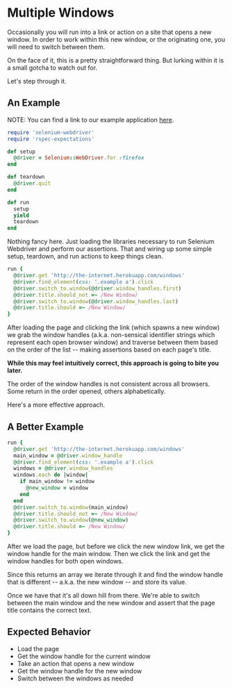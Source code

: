 # Multiple Windows

Occasionally you will run into a link or action on a site that opens a new window. In order to work within this new window, or the originating one, you will need to switch between them.

On the face of it, this is a pretty straightforward thing. But lurking within it is a small gotcha to watch out for.

Let's step through it.

## An Example

NOTE: You can find a link to our example application [here](http://the-internet.herokuapp.com/windows).

```ruby
require 'selenium-webdriver'
require 'rspec-expectations'

def setup
  @driver = Selenium::WebDriver.for :firefox
end

def teardown
  @driver.quit
end

def run
  setup
  yield
  teardown
end
```

Nothing fancy here. Just loading the libraries necessary to run Selenium Webdriver and perform our assertions. That and wiring up some simple setup, teardown, and run actions to keep things clean.


```ruby
run {
  @driver.get 'http://the-internet.herokuapp.com/windows'
  @driver.find_element(css: '.example a').click
  @driver.switch_to.window(@driver.window_handles.first)
  @driver.title.should_not =~ /New Window/
  @driver.switch_to.window(@driver.window_handles.last)
  @driver.title.should =~ /New Window/
}
```

After loading the page and clicking the link (which spawns a new window) we grab the window handles (a.k.a. non-sensical identifier strings which represent each open browser window) and traverse between them based on the order of the list -- making assertions based on each page's title.

__While this may feel intuitively correct, this approach is going to bite you later.__

The order of the window handles is not consistent across all browsers. Some return in the order opened, others alphabetically.

Here's a more effective approach.


## A Better Example

```ruby
run {
  @driver.get 'http://the-internet.herokuapp.com/windows'
  main_window = @driver.window_handle
  @driver.find_element(css: '.example a').click
  windows = @driver.window_handles
  windows.each do |window|
    if main_window != window
      @new_window = window
    end
  end
  @driver.switch_to.window(main_window)
  @driver.title.should_not =~ /New Window/
  @driver.switch_to.window(@new_window)
  @driver.title.should =~ /New Window/
}
```

After we load the page, but before we click the new window link, we get the window handle for the main window. Then we click the link and get the window handles for both open windows.

Since this returns an array we iterate through it and find the window handle that is different -- a.k.a. the new window -- and store its value.

Once we have that it's all down hill from there. We're able to switch between the main window and the new window and assert that the page title contains the correct text.


## Expected Behavior

+ Load the page
+ Get the window handle for the current window
+ Take an action that opens a new window
+ Get the window handle for the new window
+ Switch between the windows as needed
